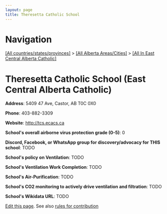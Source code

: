 ```yaml
---
layout: page
title: Theresetta Catholic School
---
```

# Navigation

[[All countries/states/provinces]](../../..) > [[All Alberta Areas/Cities]](../..) > [[All In East Central Alberta Catholic]](..)

# Theresetta Catholic School (East Central Alberta Catholic)

**Address**: 5409 47 Ave, Castor, AB T0C 0X0

**Phone**: 403-882-3309

**Website**: <http://tcs.ecacs.ca>

**School's overall airborne virus protection grade (0-5)**: 0

**Discord, Facebook, or WhatsApp group for discovery/advocacy for THIS school**: TODO

**School's policy on Ventilation**: TODO

**School's Ventilation Work Completion**: TODO

**School's Air-Purification**: TODO

**School's CO2 monitoring to actively drive ventilation and filtration**: TODO

**School's Wikidata URL**: TODO


[Edit this page](https://github.com/ventilate-schools/AB/edit/main/./East_Central_Alberta_Catholic/Theresetta_Catholic_School.md). See also [rules for contribution](../../../contribution-rules/)